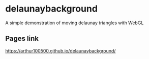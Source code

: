 # delaunaybackground
A simple demonstration of moving delaunay triangles with WebGL


## Pages link
https://arthur100500.github.io/delaunaybackground/
